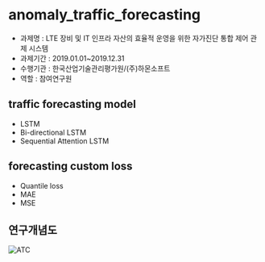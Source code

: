 # anomaly_traffic_forecasting
- 과제명 : LTE 장비 및 IT 인프라 자산의 효율적 운영을 위한 자가진단 통합 제어 관제 시스템
- 과제기간 : 2019.01.01~2019.12.31
- 수행기관 : 한국산업기술관리평가원/(주)하몬소프트
- 역할 : 참여연구원

## traffic forecasting model
- LSTM
- Bi-directional LSTM
- Sequential Attention LSTM

	
## forecasting custom loss
- Quantile loss
- MAE
- MSE

## 연구개념도
![ATC](https://user-images.githubusercontent.com/37866322/101491426-10da5d80-39a7-11eb-86c4-365c83ad2e12.jpg)
